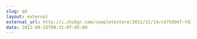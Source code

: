 ```yaml
---
slug: qd
layout: external
external_url: http://i.chzbgr.com/completestore/2011/11/14/cd75d947-fd2f-4ebc-b2ac-cab4cce21b4a.gif
date: 2012-09-25T09:31:07-05:00
---
```

